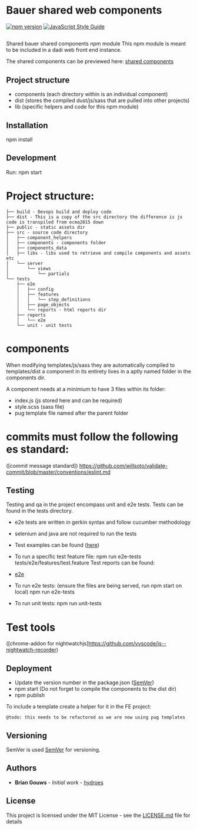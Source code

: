 # Bauer shared web components

[![npm version](https://badge.fury.io/js/bauer-shared-web-components.svg)](https://badge.fury.io/js/bauer-shared-web-components) [![JavaScript Style Guide](https://img.shields.io/badge/code_style-standard-brightgreen.svg)](https://standardjs.com)

##

Shared bauer shared components npm module
This npm module is meant to be included in a dadi web front end instance.

The shared components can be previewed here:
[shared components](http://shared-libs.onebauer.media/)

## Project structure
- components (each directory within is an individual component)
- dist (stores the compiled dust/js/sass that are pulled into other projects)
- lib (specific helpers and code for this npm module)

## Installation
npm install


## Development
Run:
npm start

# Project structure:

```
├── build - Devops build and deploy code
├── dist - This is a copy of the src directory the difference is js code is transpiled from ecma2015 down
├── public - static assets dir
├── src - source code directory
│   ├── component_helpers
│   ├── components - components folder
│   ├── components_data
│   ├── libs - libs used to retrieve and compile components and assets etc
│   └── server
│       └── views
│           └── partials
└── tests
    ├── e2e
    │   ├── config
    │   ├── features
    │   │   └── step_definitions
    │   ├── page_objects
    │   └── reports - html reports dir
    ├── reports
    │   └── e2e
    └── unit - unit tests
```

# components
When modifying templates/js/sass they are automatically compiled to templates/dist
a component in its entirety lives in a aptly named folder in the components dir.

A component needs at a minimium to have 3 files within its folder:
- index.js (js stored here and can be required)
- style.scss (sass file)
- pug template file named after the parent folder

# commits must follow the following es standard:
([commit message standard]) https://github.com/willsoto/validate-commit/blob/master/conventions/eslint.md

## Testing
Testing and qa in the project encompass unit and e2e tests.
Tests can be found in the tests directory.
 - e2e tests are written in gerkin syntax and follow cucumber methodology
 - selenium and java are not required to run the tests
 - Test examples can be found ([here](https://github.com/mucsi96/nightwatch-cucumber/tree/master/examples))
 - To run a specific test feature file: npm run e2e-tests tests/e2e/features/test.feature
Test reports can be found:
 - [e2e](https://bauerxcel.github.io/int-content-shared-libs/dist/reports/e2e/index.html)

- To run e2e tests: (ensure the files are being served, run npm start on local)
npm run e2e-tests
- To run unit tests:
npm run unit-tests

# Test tools
([chrome-addon for nightwatchjs]https://github.com/vvscode/js--nightwatch-recorder)

## Deployment
- Update the version number in the package.json ([SemVer](http://semver.org/))
- npm start (Do not forget to compile the components to the dist dir)
- npm publish


To include a template create a helper for it in the FE project:
```
@todo: this needs to be refactored as we are now using pug templates
```


## Versioning

SemVer is used [SemVer](http://semver.org/) for versioning.

## Authors

* **Brian Gouws** - *Initial work* - [hydroes](https://github.com/hydroes)


## License

This project is licensed under the MIT License - see the [LICENSE.md](LICENSE.md) file for details



